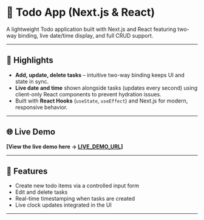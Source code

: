# 📝 Todo App (Next.js & React)

A lightweight Todo application built with Next.js and React featuring two-way binding, live date/time display, and full CRUD support.

---

## 🚀 Highlights

- **Add, update, delete tasks** – intuitive two-way binding keeps UI and state in sync.
- **Live date and time** shown alongside tasks (updates every second) using client-only React components to prevent hydration issues.
- Built with **React Hooks** (`useState`, `useEffect`) and Next.js for modern, responsive behavior.

---

## 🌐 Live Demo

**[View the live demo here → [LIVE_DEMO_URL](https://github.com/skmdJeesan/Todo-App)]**  

---

## 🧩 Features

- Create new todo items via a controlled input form  
- Edit and delete tasks  
- Real-time timestamping when tasks are created  
- Live clock updates integrated in the UI

---


